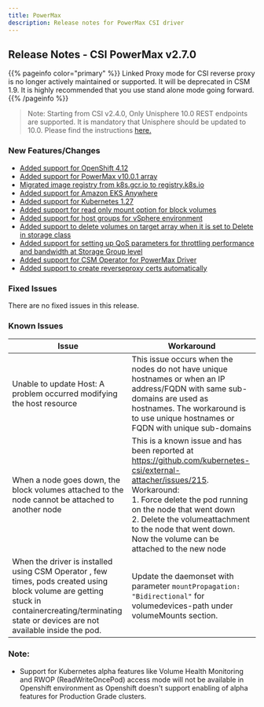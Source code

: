 ```yaml
---
title: PowerMax
description: Release notes for PowerMax CSI driver
---
```


## Release Notes - CSI PowerMax v2.7.0

{{% pageinfo color="primary" %}} Linked Proxy mode for CSI reverse proxy is no longer actively maintained or supported. It will be deprecated in CSM 1.9. It is highly recommended that you use stand alone mode going forward. {{% /pageinfo %}}

> Note: Starting from CSI v2.4.0, Only Unisphere 10.0 REST endpoints are supported. It is mandatory that Unisphere should be updated to 10.0. Please find the instructions [here.](https://dl.dell.com/content/manual34878027-dell-unisphere-for-powermax-10-0-0-installation-guide.pdf?language=en-us&ps=true)

### New Features/Changes
- [Added support for OpenShift 4.12](https://github.com/dell/csm/issues/571)
- [Added support for PowerMax v10.0.1 array](https://github.com/dell/csm/issues/760)
- [Migrated image registry from k8s.gcr.io to registry.k8s.io](https://github.com/dell/csm/issues/744)
- [Added support for Amazon EKS Anywhere](https://github.com/dell/csm/issues/825)
- [Added support for Kubernetes 1.27](https://github.com/dell/csm/issues/761)
- [Added support for read only mount option for block volumes](https://github.com/dell/csm/issues/792)
- [Added support for host groups for vSphere environment](https://github.com/dell/csm/issues/746)
- [Added support to delete volumes on target array when it is set to Delete in storage class](https://github.com/dell/csm/issues/801)
- [Added support for setting up QoS parameters for throttling performance and bandwidth at Storage Group level](https://github.com/dell/csm/issues/726)
- [Added support for CSM Operator for PowerMax Driver](https://github.com/dell/csm/issues/769)
- [Added support to create reverseproxy certs automatically](https://github.com/dell/csm/issues/819)

### Fixed Issues
There are no fixed issues in this release.

### Known Issues

| Issue | Workaround |
|-------|------------|
| Unable to update Host: A problem occurred modifying the host resource | This issue occurs when the nodes do not have unique hostnames or when an IP address/FQDN with same sub-domains are used as hostnames. The workaround is to use unique hostnames or FQDN with unique sub-domains|
| When a node goes down, the block volumes attached to the node cannot be attached to another node | This is a known issue and has been reported at https://github.com/kubernetes-csi/external-attacher/issues/215. Workaround: <br /> 1. Force delete the pod running on the node that went down <br /> 2. Delete the volumeattachment to the node that went down. <br /> Now the volume can be attached to the new node |
| When the driver is installed using CSM Operator , few times, pods created using block volume are getting stuck in containercreating/terminating state or devices are not available inside the pod. | Update the daemonset with parameter `mountPropagation: "Bidirectional"` for volumedevices-path under volumeMounts section.|

### Note:

- Support for Kubernetes alpha features like Volume Health Monitoring and RWOP (ReadWriteOncePod) access mode will not be available in Openshift environment as Openshift doesn't support enabling of alpha features for Production Grade clusters.
